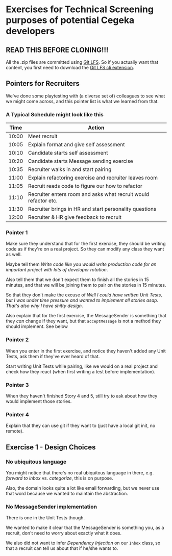 # Exercises for Technical Screening purposes of potential Cegeka developers

## READ THIS BEFORE CLONING!!!
All the .zip files are committed using [Git LFS](https://git-lfs.github.com/). So if you actually want that content, you first need to download the [Git LFS cli extension](https://git-lfs.github.com/).

## Pointers for Recruiters
We've done some playtesting with (a diverse set of) colleagues to see what we might come across, and this pointer list is what we learned from that.

### A Typical Schedule might look like this

| Time  | Action |
| ----  | ------ |
| 10:00 | Meet recruit |
| 10:05 | Explain format and give self assessment |
| 10:10 | Candidate starts self assessment |
| 10:20 | Candidate starts Message sending exercise |
| 10:35 | Recruiter walks in and start pairing |
| 11:00 | Explain refactoring exercise and recruiter leaves room |
| 11:05 | Recruit reads code to figure our how to refactor |
| 11:10 | Recruiter enters room and asks what recruit would refactor etc. |
| 11:30 | Recruiter brings in HR and start personality questions |
| 12:00 | Recruiter & HR give feedback to recruit |

### Pointer 1
Make sure they understand that for the first exercise, they should be writing code as if they're on a real project. So they can modify any class they want as well.

Maybe tell them _Write code like you would write production code for an important project with lots of developer rotation_.

Also tell them that we don't expect them to finish all the stories in 15 minutes, and that we will be joining them to pair on the stories in 15 minutes.

So that they don't make the excuse of _Well I could have written Unit Tests, but I was under time pressure and wanted to implement all stories asap. That's also why I have shitty design._

Also explain that for the first exercise, the MessageSender is something that they _can_ change if they want, but that `acceptMessage` is not a method they should implement. See below

### Pointer 2
When you enter in the first exercise, and notice they haven't added any Unit Tests, ask them if they've ever heard of that.

Start writing Unit Tests while pairing, like we would on a real project and check how they react (when first writing a test before implementation).

### Pointer 3
When they haven't finished Story 4 and 5, still try to ask about how they would implement those stories.

### Pointer 4
Explain that they can use git if they want to (just have a local git init, no remote).

## Exercise 1 - Design Choices
### No ubiquitous language
You might notice that there's no real ubiquitous language in there, e.g. _forward to inbox_ vs. _categorize_, this is on purpose.

Also, the domain looks quite a lot like email forwarding, but we never use that word because we wanted to maintain the abstraction.

### No MessageSender implementation
There is one in the Unit Tests though.

We wanted to make it clear that the MessageSender is something you, as a recruit, don't need to worry about exactly what it does.

We also did not want to infer _Dependency Injection_ on our `Inbox` class, so that a recruit can tell us about that if he/she wants to.
